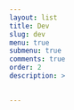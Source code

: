 ```yaml
---
layout: list
title: Dev
slug: dev
menu: true
submenu: true
comments: true
order: 2
description: >
  

---
```

